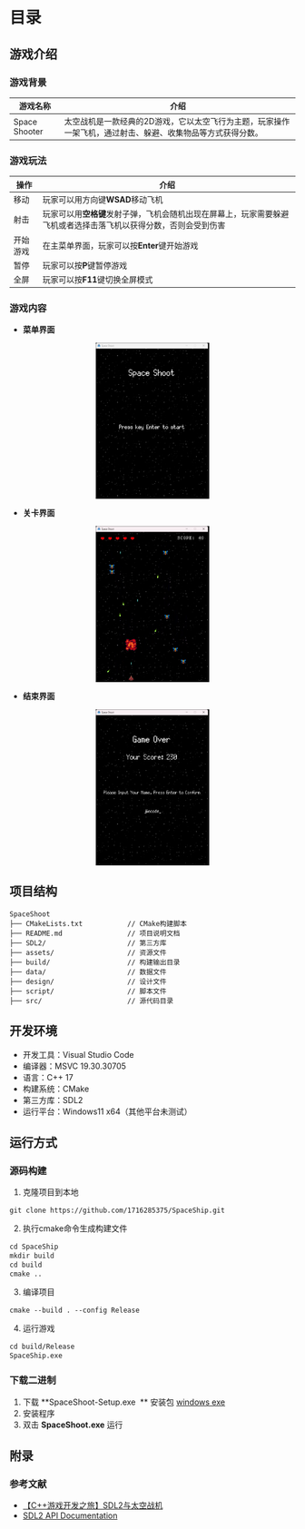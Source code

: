 # 目录
## 游戏介绍
### 游戏背景
| 游戏名称 | 介绍 |
| --- | --- |
| Space Shooter | 太空战机是一款经典的2D游戏，它以太空飞行为主题，玩家操作一架飞机，通过射击、躲避、收集物品等方式获得分数。
### 游戏玩法
| 操作 | 介绍 |
| --- | --- |
| 移动 | 玩家可以用方向键**WSAD**移动飞机
| 射击 | 玩家可以用**空格键**发射子弹，飞机会随机出现在屏幕上，玩家需要躲避飞机或者选择击落飞机以获得分数，否则会受到伤害
| 开始游戏 | 在主菜单界面，玩家可以按**Enter**键开始游戏
| 暂停 | 玩家可以按**P**键暂停游戏
| 全屏 | 玩家可以按**F11**键切换全屏模式
### 游戏内容

* **菜单界面**  
<div align="center">
  <img src="./doc/img/menu.png" style="width: 200px; height: auto; display: block; margin: 10px 0;">
</div>

* **关卡界面**  
<div align="center">
    <img src="./doc/img/level1.png" style="width: 200px; height: auto; display: block; margin: 10px 0;">
</div>

* **结束界面**  
<div align="center">
    <img src="./doc/img/gameover.png" style="width: 200px; height: auto; display: block; margin: 10px 0;">
</div>

## 项目结构
```
SpaceShoot
├── CMakeLists.txt           // CMake构建脚本
├── README.md                // 项目说明文档
├── SDL2/                    // 第三方库
├── assets/                  // 资源文件    
├── build/                   // 构建输出目录
├── data/                    // 数据文件
├── design/                  // 设计文件
├── script/                  // 脚本文件
├── src/                     // 源代码目录
```
## 开发环境
* 开发工具：Visual Studio Code
* 编译器：MSVC 19.30.30705
* 语言：C++ 17
* 构建系统：CMake
* 第三方库：SDL2
* 运行平台：Windows11 x64（其他平台未测试）
## 运行方式
### 源码构建
1. 克隆项目到本地
```
git clone https://github.com/1716285375/SpaceShip.git
```
2. 执行cmake命令生成构建文件
```
cd SpaceShip
mkdir build
cd build
cmake ..
```
3. 编译项目
```
cmake --build . --config Release
```
4. 运行游戏
```
cd build/Release
SpaceShip.exe
```
### 下载二进制
1. 下载 **SpaceShoot-Setup.exe 
** 安装包
[windows exe](https://github.com/1716285375/SpaceShip/releases/tag/v1.0.0-beta)
2. 安装程序
3. 双击 **SpaceShoot.exe** 运行
## 附录
### 参考文献
*  [【C++游戏开发之旅】SDL2与太空战机](https://en.wikipedia.org/wiki/Space_Shooter)
* [SDL2 API Documentation](https://wiki.libsdl.org/wiki/index)
